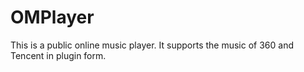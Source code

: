 OMPlayer
========

This is a public online music player. It supports the music of 360 and Tencent in plugin form.
